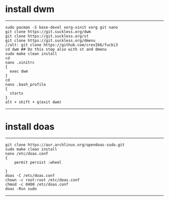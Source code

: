 # install dwm
-------

    sudo pacman -S base-devel xorg-xinit xorg git nano
    git clone https://git.suckless.org/dwm
    git clone https://git.suckless.org/st
    git clone https://git.suckless.org/dmenu
    //alt: git clone https://github.com/crevI66/fucki3
    cd dwm ## Do this step also with st and dmenu
    sudo make clean install
    cd
    nano .xinitrc
    {
      exec dwm
    }
    cd
    nano .bash_profile
    {
      startx
    }
    alt + shift + q(exit dwm)
  
-------

# install doas
-------

    git clone https://aur.archlinux.org/opendoas-sudo.git
    sudo make clean install
    nano /etc/doas.conf
    {
        permit persist :wheel
        
    }
    doas -C /etc/doas.conf
    chown -c root:root /etc/doas.conf
    chmod -c 0400 /etc/doas.conf
    doas -Rsn sudo
    
-------
